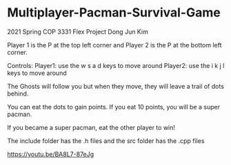 # Multiplayer-Pacman-Survival-Game
2021 Spring COP 3331 Flex Project
Dong Jun Kim

Player 1 is the P at the top left corner and Player 2 is the P at the bottom left corner. 

Controls:
Player1: use the w s a d keys to move around
Player2: use the i k j l keys to move around

The Ghosts will follow you but when they move, they will leave a trail of dots behind. 

You can eat the dots to gain points. 
If you eat 10 points, you will be a super pacman. 

If you became a super pacman, eat the other player to win!

The include folder has the .h files and the src folder has the .cpp files

https://youtu.be/BA8L7-87eJg
